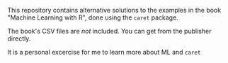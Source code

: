 This repository contains alternative solutions to the examples in the book
"Machine Learning with R", done using the `caret` package.

The book's CSV files are *not* included. You can get from the publisher
directly.

It is a personal excercise for me to learn more about ML and `caret`

